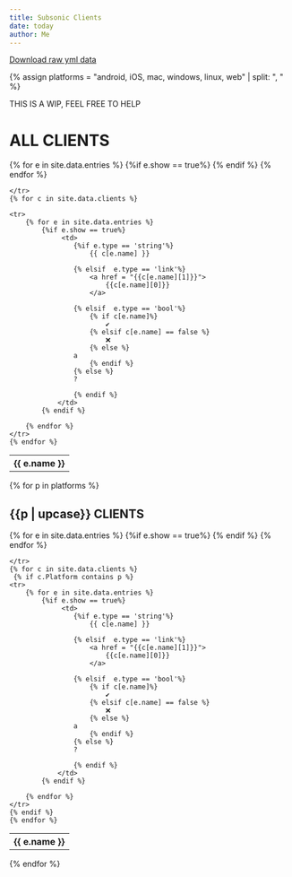 ```yaml
---
title: Subsonic Clients
date: today
author: Me
---
```

[Download raw yml data ](https://github.com/ArtiskOnGit/subsonic_clients/blob/main/_data/clients.yml)


{% assign platforms = "android, iOS, mac, windows, linux, web" | split: ", " %}

THIS IS A WIP, FEEL FREE TO HELP

# ALL CLIENTS
<table>
	<tr>
		{% for e in site.data.entries %}
			{%if e.show == true%}
			<th>{{ e.name }}	</th>
			{% endif %}
		{% endfor %}
	
	</tr>
	{% for c in site.data.clients %}
	 
	<tr>
		{% for e in site.data.entries %}
			{%if e.show == true%}
				 <td>
					{%if e.type == 'string'%}
						{{ c[e.name] }}
						
					{% elsif  e.type == 'link'%}
						<a href = "{{c[e.name][1]}}"> 
							{{c[e.name][0]}} 
						</a>
						
					{% elsif  e.type == 'bool'%}
						{% if c[e.name]%}
							✔️
						{% elsif c[e.name] == false %}
							❌
						{% else %}
					a
						{% endif %}
					{% else %}
					?
					
					{% endif %}
				</td>
			{% endif %}
			
		{% endfor %}
	</tr>
	{% endfor %}
	
</table>

{% for p in platforms %}

## {{p | upcase}} CLIENTS
<table>
	<tr>
		{% for e in site.data.entries %}
			{%if e.show == true%}
			<th>{{ e.name }}	</th>
			{% endif %}
		{% endfor %}
	
	</tr>
	{% for c in site.data.clients %}
	 {% if c.Platform contains p %}
	<tr>
		{% for e in site.data.entries %}
			{%if e.show == true%}
				 <td>
					{%if e.type == 'string'%}
						{{ c[e.name] }}
						
					{% elsif  e.type == 'link'%}
						<a href = "{{c[e.name][1]}}"> 
							{{c[e.name][0]}} 
						</a>
						
					{% elsif  e.type == 'bool'%}
						{% if c[e.name]%}
							✔️
						{% elsif c[e.name] == false %}
							❌
						{% else %}
					a
						{% endif %}
					{% else %}
					?
					
					{% endif %}
				</td>
			{% endif %}
			
		{% endfor %}
	</tr>
	{% endif %}
	{% endfor %}
	
</table>


{% endfor %}
